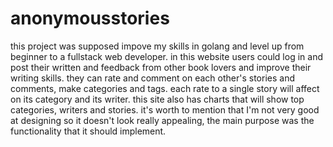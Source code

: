 # anonymousstories
this project was supposed impove my skills in golang and level up from beginner to a fullstack web developer.
in this website users could log in and post their written and feedback from other book lovers and improve their writing skills.
they can rate and comment on each other's stories and comments, make categories and tags.
each rate to a single story will affect on its category and its writer.
this site also has charts that will show top categories, writers and stories.
it's worth to mention that I'm not very good at designing so it doesn't look really appealing, the main purpose was the
functionality that it should implement.
